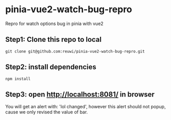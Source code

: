 # pinia-vue2-watch-bug-repro
Repro for watch options bug in pinia with vue2

## Step1: Clone this repo to local
```
git clone git@github.com:reuwi/pinia-vue2-watch-bug-repro.git
```
## Step2: install dependencies
```
npm install
```

## Step3: open [http://localhost:8081/](http://localhost:8081/) in browser

You will get an alert with: 'lol changed', however this alert should not popup, cause we only revised the value of bar. 
